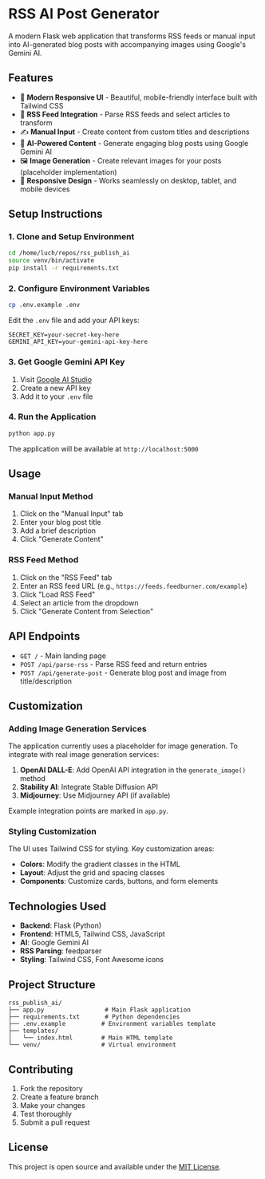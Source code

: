 # RSS AI Post Generator

A modern Flask web application that transforms RSS feeds or manual input into AI-generated blog posts with accompanying images using Google's Gemini AI.

## Features

- 🎨 **Modern Responsive UI** - Beautiful, mobile-friendly interface built with Tailwind CSS
- 📰 **RSS Feed Integration** - Parse RSS feeds and select articles to transform
- ✍️ **Manual Input** - Create content from custom titles and descriptions
- 🤖 **AI-Powered Content** - Generate engaging blog posts using Google Gemini AI
- 🖼️ **Image Generation** - Create relevant images for your posts (placeholder implementation)
- 📱 **Responsive Design** - Works seamlessly on desktop, tablet, and mobile devices

## Setup Instructions

### 1. Clone and Setup Environment

```bash
cd /home/luch/repos/rss_publish_ai
source venv/bin/activate
pip install -r requirements.txt
```

### 2. Configure Environment Variables

```bash
cp .env.example .env
```

Edit the `.env` file and add your API keys:

```env
SECRET_KEY=your-secret-key-here
GEMINI_API_KEY=your-gemini-api-key-here
```

### 3. Get Google Gemini API Key

1. Visit [Google AI Studio](https://makersuite.google.com/app/apikey)
2. Create a new API key
3. Add it to your `.env` file

### 4. Run the Application

```bash
python app.py
```

The application will be available at `http://localhost:5000`

## Usage

### Manual Input Method
1. Click on the "Manual Input" tab
2. Enter your blog post title
3. Add a brief description
4. Click "Generate Content"

### RSS Feed Method
1. Click on the "RSS Feed" tab
2. Enter an RSS feed URL (e.g., `https://feeds.feedburner.com/example`)
3. Click "Load RSS Feed"
4. Select an article from the dropdown
5. Click "Generate Content from Selection"

## API Endpoints

- `GET /` - Main landing page
- `POST /api/parse-rss` - Parse RSS feed and return entries
- `POST /api/generate-post` - Generate blog post and image from title/description

## Customization

### Adding Image Generation Services

The application currently uses a placeholder for image generation. To integrate with real image generation services:

1. **OpenAI DALL-E**: Add OpenAI API integration in the `generate_image()` method
2. **Stability AI**: Integrate Stable Diffusion API
3. **Midjourney**: Use Midjourney API (if available)

Example integration points are marked in `app.py`.

### Styling Customization

The UI uses Tailwind CSS for styling. Key customization areas:

- **Colors**: Modify the gradient classes in the HTML
- **Layout**: Adjust the grid and spacing classes
- **Components**: Customize cards, buttons, and form elements

## Technologies Used

- **Backend**: Flask (Python)
- **Frontend**: HTML5, Tailwind CSS, JavaScript
- **AI**: Google Gemini AI
- **RSS Parsing**: feedparser
- **Styling**: Tailwind CSS, Font Awesome icons

## Project Structure

```
rss_publish_ai/
├── app.py                 # Main Flask application
├── requirements.txt       # Python dependencies
├── .env.example          # Environment variables template
├── templates/
│   └── index.html        # Main HTML template
└── venv/                 # Virtual environment
```

## Contributing

1. Fork the repository
2. Create a feature branch
3. Make your changes
4. Test thoroughly
5. Submit a pull request

## License

This project is open source and available under the [MIT License](LICENSE).
